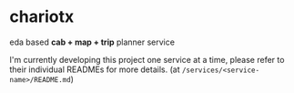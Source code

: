 # chariotx
eda based **cab + map + trip** planner service

I'm currently developing this project one service at a time, please refer to their individual READMEs for more details. (at `/services/<service-name>/README.md`)